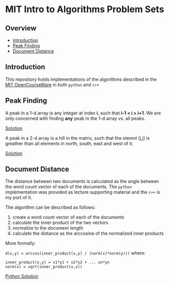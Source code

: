 # MIT Intro to Algorithms Problem Sets

## Overview

* [Introduction](#introduction)
* [Peak Finding](#peak-finding)
* [Document Distance](#document-distance)

## Introduction

This repository holds implementations of the algorithms described in the [MIT OpenCourseWare](https://ocw.mit.edu/courses/electrical-engineering-and-computer-science/6-006-introduction-to-algorithms-fall-2011/index.htm) in both `python` and `c++`

## Peak Finding

A peak in a 1-d array is any integer at index __i__, such that __i-1 < i > i+1__.  We are only concerned with finding __any__ peak in the 1-d array vs. all peaks.

[Solution](./peak-finding)

A peak in a 2-d array is a hill in the matrix, such that the elemnt (j,j) is greather than all elements in north, south, east and west of it.

[Solution](./peak-finding)

## Document Distance

The distance between two documents is calculated as the angle between the word count vector of each of the
documents.  The `python` implementation was provided as lecture supporting material and the `c++` is my port of it.

The algorithm can be described as follows:

1. create a word count vector of each of the documents
2. calculate the inner product of the two vectors
3. normalize to the document length
4. calculate the distance as the arccosine of the normalized inner products

More formally:

`d(x,y) = arccos(inner_product(x,y) / (norm(x)*norm(y)))`
where:
```
inner_product(x,y) = x1*y1 + x2*y2 + ... xn*yn
norm(x) = sqrt(inner_product(x,x))
```

[Python Solution](./document-distance/python)



